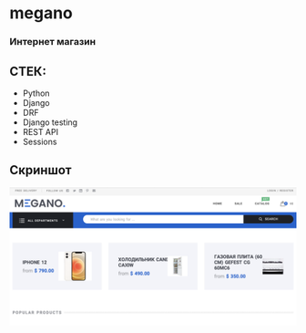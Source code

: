 # megano
### Интернет магазин
## СТЕК:
- Python
- Django
- DRF
- Django testing
- REST API
- Sessions
## Скриншот
![Screenshot](https://github.com/neenael/megano/blob/main/screenshot.png)
